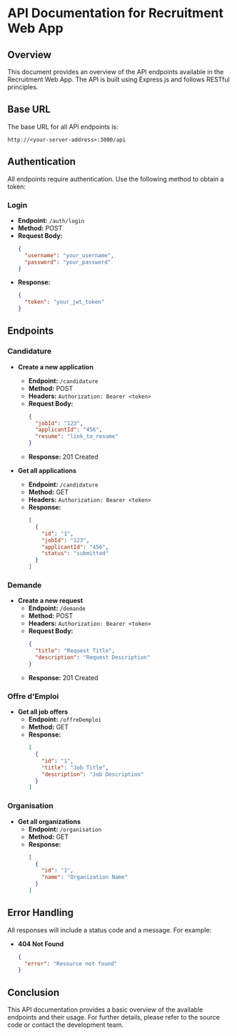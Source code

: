 # API Documentation for Recruitment Web App

## Overview

This document provides an overview of the API endpoints available in the Recruitment Web App. The API is built using Express.js and follows RESTful principles.

## Base URL

The base URL for all API endpoints is:

```
http://<your-server-address>:3000/api
```

## Authentication

All endpoints require authentication. Use the following method to obtain a token:

### Login

- **Endpoint:** `/auth/login`
- **Method:** POST
- **Request Body:**
  ```json
  {
    "username": "your_username",
    "password": "your_password"
  }
  ```
- **Response:**
  ```json
  {
    "token": "your_jwt_token"
  }
  ```

## Endpoints

### Candidature

- **Create a new application**

  - **Endpoint:** `/candidature`
  - **Method:** POST
  - **Headers:** `Authorization: Bearer <token>`
  - **Request Body:**
    ```json
    {
      "jobId": "123",
      "applicantId": "456",
      "resume": "link_to_resume"
    }
    ```
  - **Response:** 201 Created

- **Get all applications**
  - **Endpoint:** `/candidature`
  - **Method:** GET
  - **Headers:** `Authorization: Bearer <token>`
  - **Response:**
    ```json
    [
      {
        "id": "1",
        "jobId": "123",
        "applicantId": "456",
        "status": "submitted"
      }
    ]
    ```

### Demande

- **Create a new request**
  - **Endpoint:** `/demande`
  - **Method:** POST
  - **Headers:** `Authorization: Bearer <token>`
  - **Request Body:**
    ```json
    {
      "title": "Request Title",
      "description": "Request Description"
    }
    ```
  - **Response:** 201 Created

### Offre d'Emploi

- **Get all job offers**
  - **Endpoint:** `/offreDemploi`
  - **Method:** GET
  - **Response:**
    ```json
    [
      {
        "id": "1",
        "title": "Job Title",
        "description": "Job Description"
      }
    ]
    ```

### Organisation

- **Get all organizations**
  - **Endpoint:** `/organisation`
  - **Method:** GET
  - **Response:**
    ```json
    [
      {
        "id": "1",
        "name": "Organization Name"
      }
    ]
    ```

## Error Handling

All responses will include a status code and a message. For example:

- **404 Not Found**
  ```json
  {
    "error": "Resource not found"
  }
  ```

## Conclusion

This API documentation provides a basic overview of the available endpoints and their usage. For further details, please refer to the source code or contact the development team.
